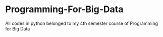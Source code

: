 # Programming-For-Big-Data
All codes in python belonged to my 4th semester course of Programming for Big Data 
